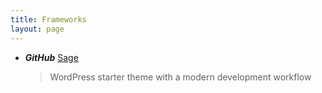 ```yaml
---
title: Frameworks
layout: page
---
```


- **_GitHub_** [Sage](https://github.com/roots/sage)
  > WordPress starter theme with a modern development workflow
